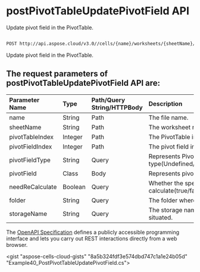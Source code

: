 # **postPivotTableUpdatePivotField API**

Update pivot field in the PivotTable. 

```bash

POST http://api.aspose.cloud/v3.0//cells/{name}/worksheets/{sheetName}/pivottables/{pivotTableIndex}/PivotFields/{pivotFieldIndex}

```
Update pivot field in the PivotTable.

## The request parameters of **postPivotTableUpdatePivotField** API are: 

| Parameter Name | Type | Path/Query String/HTTPBody | Description | 
| :- | :- | :- |:- | 
|name|String|Path|The file name.|
|sheetName|String|Path|The worksheet name.|
|pivotTableIndex|Integer|Path|The PivotTable index.|
|pivotFieldIndex|Integer|Path|The pivot field index.|
|pivotFieldType|String|Query|Represents PivotTable field type(Undefined/Row/Column/Page/Data).|
|pivotField|Class|Body|Represents pivot field.|
|needReCalculate|Boolean|Query|Whether the specific PivotTable calculate(true/false).|
|folder|String|Query|The folder where the file is situated.|
|storageName|String|Query|The storage name where the file is situated.|


The [OpenAPI Specification](https://reference.aspose.cloud/cells/#/PivotTablesController/PostPivotTableUpdatePivotField) defines a publicly accessible programming interface and lets you carry out REST interactions directly from a web browser.

<gist "aspose-cells-cloud-gists" "8a5b324fdf3e574dbd747c1a1e24b05d" "Example40_PostPivotTableUpdatePivotField.cs">

